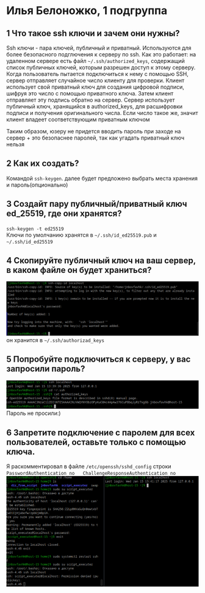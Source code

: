 # Илья Белоножко, 1 подгруппа  
## 1 Что такое ssh ключи и зачем они нужны?  
Ssh ключи - пара ключей, публичный и приватный. Используются для более безопасного подглючения к серверу по ssh. 
Как это работает: на удаленном сервере есть файл `~/.ssh/authorized_keys`, содержащий список публичных ключей, которым разрешен доступ к этому серверу.
Когда пользователь пытается подключиться к нему с помощью SSH, сервер отправляет случайное число клиенту для проверки. 
Клиент использует свой приватный ключ для создания цифровой подписи, шифруя это число с помощью приватного ключа.
Затем клиент отправляет эту подпись обратно на сервер.
Сервер использует публичный ключ, хранящийся в authorized_keys, для расшифровки подписи и получения оригинального числа.
Если число такое же, значит клиент владеет соответствующим приватным ключом  

Таким образом, юзеру не придется вводить пароль при заходе на сервер + это безопаснее паролей, так как угадать приватный ключ нельзя
## 2 Как их создать?  
Командой `ssh-keygen`. далее будет предложено выбрать места хранения и пароль(опционально)
## 3 Создайт пару публичный/приватный ключ ed_25519, где они хранятся?  
`ssh-keygen -t ed25519`  
Ключи по умолчанию хранятся в `~/.ssh/id_ed25519.pub` и `~/.ssh/id_ed25519`
## 4 Скопируйте публичный ключ на ваш сервер, в каком файле он будет храниться?  
![](keyCopied.png)  
он хранится в `~/.ssh/authorizad_keys`
## 5 Попробуйте подключиться к серверу, у вас запросили пароль?  
![](iConnected.png)  
Пароль не просили:)  
## 6 Запретите подключение с паролем для всех пользователей, оставьте только с помощью ключа.  
Я раскомментировал в файле `/etc/openssh/sshd_config` строки  
`PasswordAuthentication no  
ChallengeResponseAuthentication no`
![](permissDeny.png)
